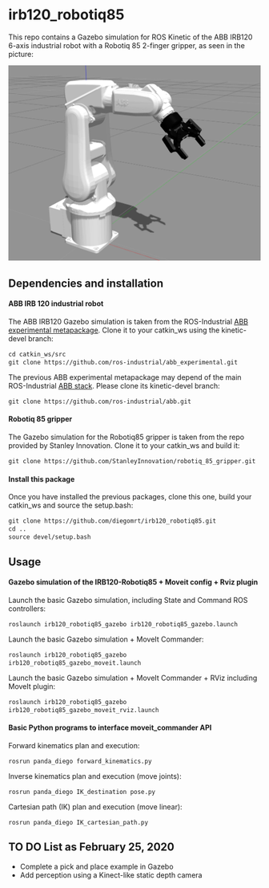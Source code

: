 # irb120_robotiq85

This repo contains a Gazebo simulation for ROS Kinetic of the ABB IRB120 6-axis industrial robot with a Robotiq 85 2-finger gripper, as seen in the picture:

![Example](media/irb120_robotiq85_white.png)

## Dependencies and installation

#### ABB IRB 120 industrial robot

The ABB IRB120 Gazebo simulation is taken from the ROS-Industrial [ABB experimental metapackage](http://wiki.ros.org/abb_experimental). Clone it to your catkin_ws using the kinetic-devel branch:

```
cd catkin_ws/src
git clone https://github.com/ros-industrial/abb_experimental.git
```

The previous ABB experimental metapackage may depend of the main ROS-Industrial [ABB stack](http://wiki.ros.org/abb). Please clone its kinetic-devel branch:

```
git clone https://github.com/ros-industrial/abb.git
```

#### Robotiq 85 gripper

The Gazebo simulation for the Robotiq85 gripper is taken from the repo provided by Stanley Innovation. Clone it to your catkin_ws and build it: 

```
git clone https://github.com/StanleyInnovation/robotiq_85_gripper.git
```

#### Install this package

Once you have installed the previous packages, clone this one, build your catkin_ws and source the setup.bash: 

```
git clone https://github.com/diegomrt/irb120_robotiq85.git
cd ..
source devel/setup.bash
```

## Usage

#### Gazebo simulation of the IRB120-Robotiq85 + Moveit config + Rviz plugin  

Launch the basic Gazebo simulation, including State and Command ROS controllers:
```
roslaunch irb120_robotiq85_gazebo irb120_robotiq85_gazebo.launch 
```
Launch the basic Gazebo simulation + MoveIt Commander:
```
roslaunch irb120_robotiq85_gazebo irb120_robotiq85_gazebo_moveit.launch 
```
Launch the basic Gazebo simulation + MoveIt Commander + RViz including MoveIt plugin:
```
roslaunch irb120_robotiq85_gazebo irb120_robotiq85_gazebo_moveit_rviz.launch 
```

#### Basic Python programs to interface moveit_commander API

Forward kinematics plan and execution:
```
rosrun panda_diego forward_kinematics.py
```
Inverse kinematics plan and execution (move joints):
```
rosrun panda_diego IK_destination pose.py
```
Cartesian path (IK) plan and execution (move linear):
```
rosrun panda_diego IK_cartesian_path.py
```

## TO DO List as February 25, 2020

* Complete a pick and place example in Gazebo
* Add perception using a Kinect-like static depth camera
